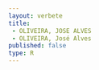 ```yaml
---
layout: verbete
title:
 - OLIVEIRA, JOSE ALVES
 - OLIVEIRA, José Alves
published: false
type: R
---
```


